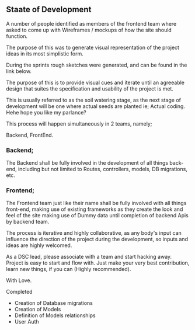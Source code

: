## Staate of Development

A number of people identified as members of the frontend team where asked to come up with Wireframes / mockups of how the site should function. 

The purpose of this was to generate visual representation of the project ideas in its most simplistic form.

During the sprints rough sketches were generated, and can be found in the link below.


The purpose of this is to provide visual cues and iterate until an agreeable design that suites the specification and usability of the project is met.


This is usually referred to as the soil watering stage, as the next stage of development will be one where actual seeds are planted ie; Actual coding. Hehe hope you like my parlance?

This process will happen simultaneously in 2 teams, namely; 

Backend, FrontEnd.


### Backend;
The Backend shall be fully involved in the development of all things back-end, including but not limited to Routes, controllers, models, DB migrations,  etc.

### Frontend;

The Frontend team just like their name shall be fully involved with all things front-end, making use of existing frameworks as they create the look and feel of the site making use of Dummy data until completion of backend Apis by backend team.

The process is iterative and highly collaborative, as any body's input can influence the direction of the project during the development, so inputs and ideas are highly welcomed.

As a DSC lead, please associate with a team and start hacking away. 
Project is easy to start and flow with. Just make your very best contribution, learn new things, if you can (Highly recommended). 

With Love.

Completed
- Creation of Database migrations
- Creation of Models
- Definition of Models relationships
- User Auth






